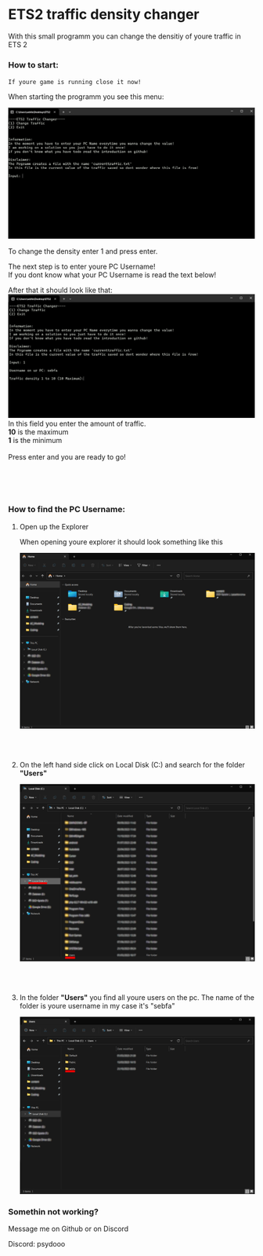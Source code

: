 # ETS2 traffic density changer


With this small programm you can change the densitiy of youre traffic in ETS 2

### How to start:

    If youre game is running close it now!

When starting the programm you see this menu:

![Menu](assets/menu.png)

To change the density enter 1 and press enter.

The next step is to enter youre PC Username! <br>
If you dont know what your PC Username is read the text below!
<br>

After that it should look like that:
![Menu](assets/menu2.png)
In this field you enter the amount of traffic. <br>
**10** is the maximum <br>
 **1** is the minimum <br><br>
 Press enter and you are ready to go!

<br><br><br>
### How to find the PC Username: 

1. Open up the Explorer

    When opening youre explorer it should look something like this

    ![Explorer](assets/explorer.png)


<br><br>

2. On the left hand side click on Local Disk (C:) and search for the folder **"Users"**

    ![Explorer](assets/explorer2.png)



<br><br>

3. In the folder **"Users"** you find all youre users on the pc. The name of the folder is youre username in my case it's "sebfa"

    ![Explorer](assets/explorer3.png)


### Somethin not working?

Message me on Github or on Discord <br>

Discord: psydooo


